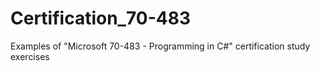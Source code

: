 # Certification_70-483
 Examples of "Microsoft 70-483 - Programming in C#" certification study exercises
